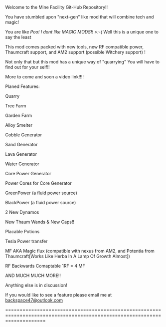 Welcome to the Mine Facility Git-Hub Repository!!

You have stumbled upon "next-gen" like mod that will combine tech and magic!

You are like *Poo! I dont like MAGIC MODS!! >:-(* Well this is a unique one to say the least

This mod comes packed with new tools, new RF compatible power, Thaumcraft support, and AM2 support (possible Witchery support) !

Not only that but this mod has a unique way of "quarrying" You will have to find out for your self!!


More to come and soon a video link!!!!





Planed Features:

Quarry

Tree Farm

Garden Farm

Alloy Smelter


Cobble Generator

Sand Generator

Lava Generator

Water Generator

Core Power Generator

Power Cores for Core Generator

GreenPower (a fluid power source)

BlackPower (a fluid power source)

2 New Dynamos


New Thaum Wands & New Caps!!

Placable Potions

Tesla Power transfer



MF AKA Magic flux (compatible with nexus from AM2, and Potentia from Thaumcraft[Works Like Herba In A Lamp Of Growth Almost]) 

RF Backwards Comaptable 1RF = 4 MF

AND MUCH MUCH MORE!!




Anything else is in discussion!


If you would like to see a feature please email me at backspace47@outlook.com

==========================================================================================================================
